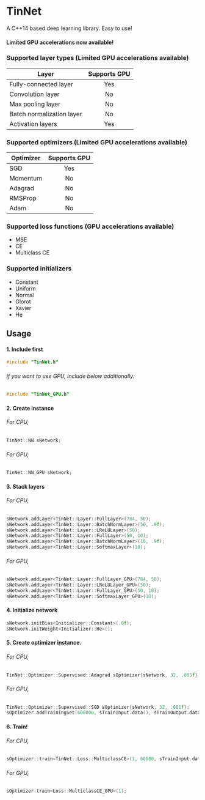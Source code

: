 # TinNet
A C++14 based deep learning library. Easy to use!

#### Limited GPU accelerations now available!

### Supported layer types (Limited GPU accelerations available)
Layer | Supports GPU
------|:-----------:
Fully-connected layer | Yes
Convolution layer | No
Max pooling layer | No
Batch normalization layer | No
Activation layers | Yes

### Supported optimizers (Limited GPU accelerations available)
Optimizer | Supports GPU
----------|:-----------:
SGD | Yes
Momentum | No
Adagrad | No
RMSProp | No
Adam | No

### Supported loss functions (GPU accelerations available)
* MSE
* CE
* Multiclass CE

### Supported initializers
* Constant
* Uniform
* Normal
* Glorot
* Xavier
* He

## Usage
#### 1. Include first
```cpp
#include "TinNet.h"
```
###### If you want to use GPU, include below additionally.
```cpp
#include "TinNet_GPU.h"
```

#### 2. Create instance
###### For CPU,
```cpp
TinNet::NN sNetwork;
```
###### For GPU,
```cpp
TinNet::NN_GPU sNetwork;
```

#### 3. Stack layers
###### For CPU,
```cpp
sNetwork.addLayer<TinNet::Layer::FullLayer>(784, 50);
sNetwork.addLayer<TinNet::Layer::BatchNormLayer>(50, .9f);
sNetwork.addLayer<TinNet::Layer::LReLULayer>(50);
sNetwork.addLayer<TinNet::Layer::FullLayer>(50, 10);
sNetwork.addLayer<TinNet::Layer::BatchNormLayer>(10, .9f);
sNetwork.addLayer<TinNet::Layer::SoftmaxLayer>(10);
```
###### For GPU,
```cpp
sNetwork.addLayer<TinNet::Layer::FullLayer_GPU>(784, 50);
sNetwork.addLayer<TinNet::Layer::LReLULayer_GPU>(50);
sNetwork.addLayer<TinNet::Layer::FullLayer_GPU>(50, 10);
sNetwork.addLayer<TinNet::Layer::SoftmaxLayer_GPU>(10);
```

#### 4. Initialize network
```cpp
sNetwork.initBias<Initializer::Constant>(.0f);
sNetwork.initWeight<Initializer::He>();
```

#### 5. Create optimizer instance.
###### For CPU,
```cpp
TinNet::Optimizer::Supervised::Adagrad sOptimizer{sNetwork, 32, .005f};  //Reference of a NN instance, batch size, learning late.
```
###### For GPU,
```cpp
TinNet::Optimizer::Supervised::SGD sOptimizer{sNetwork, 32, .001f};
sOptimizer.addTrainingSet(60000u, sTrainInput.data(), sTrainOutput.data());
```

#### 6. Train!
###### For CPU,
```cpp
sOptimizer::train<TinNet::Loss::MulticlassCE>(1, 60000, sTrainInput.data(), sTrainOutput.data());  //Epoch count, training set size, pointer of input vector, pointer of desired output vector.
```
###### For GPU,
```cpp
sOptimizer.train<Loss::MulticlassCE_GPU>(1);
```
